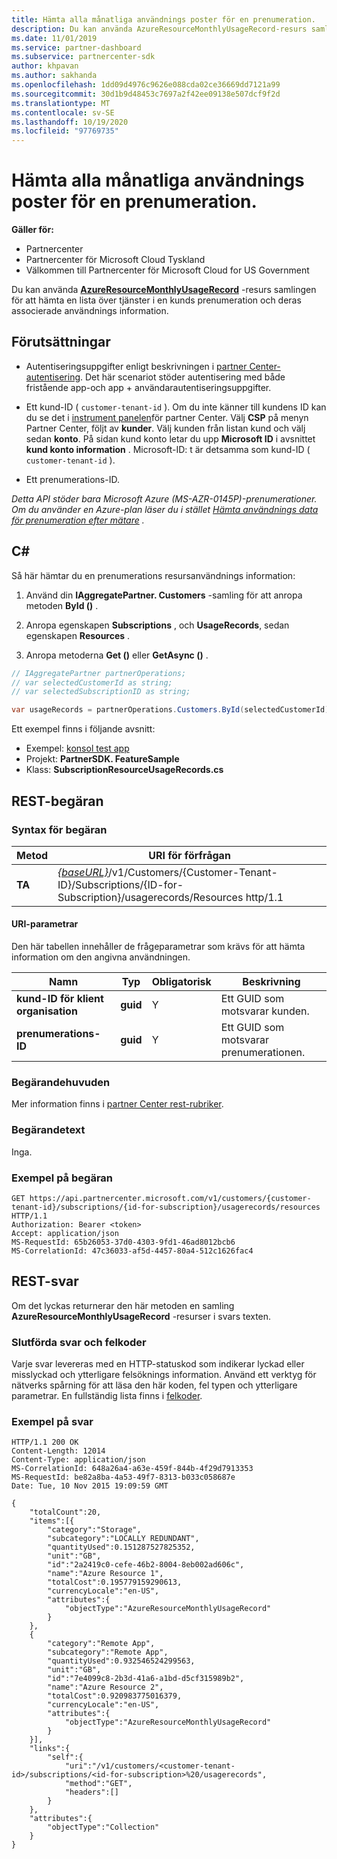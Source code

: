 ```yaml
---
title: Hämta alla månatliga användnings poster för en prenumeration.
description: Du kan använda AzureResourceMonthlyUsageRecord-resurs samlingen för att hämta en lista över tjänster i en kunds prenumeration och deras associerade användnings information.
ms.date: 11/01/2019
ms.service: partner-dashboard
ms.subservice: partnercenter-sdk
author: khpavan
ms.author: sakhanda
ms.openlocfilehash: 1dd09d4976c9626e088cda02ce36669dd7121a99
ms.sourcegitcommit: 30d1b9d48453c7697a2f42ee09138e507dcf9f2d
ms.translationtype: MT
ms.contentlocale: sv-SE
ms.lasthandoff: 10/19/2020
ms.locfileid: "97769735"
---
```

# <a name="get-all-monthly-usage-records-for-a-subscription"></a>Hämta alla månatliga användnings poster för en prenumeration.

**Gäller för:**

- Partnercenter
- Partnercenter för Microsoft Cloud Tyskland
- Välkommen till Partnercenter för Microsoft Cloud for US Government

Du kan använda [**AzureResourceMonthlyUsageRecord**](/dotnet/api/microsoft.store.partnercenter.models.usage.azureresourcemonthlyusagerecord) -resurs samlingen för att hämta en lista över tjänster i en kunds prenumeration och deras associerade användnings information.

## <a name="prerequisites"></a>Förutsättningar

- Autentiseringsuppgifter enligt beskrivningen i [partner Center-autentisering](partner-center-authentication.md). Det här scenariot stöder autentisering med både fristående app-och app + användarautentiseringsuppgifter.

- Ett kund-ID ( `customer-tenant-id` ). Om du inte känner till kundens ID kan du se det i [instrument panelen](https://partner.microsoft.com/dashboard)för partner Center. Välj **CSP** på menyn Partner Center, följt av **kunder**. Välj kunden från listan kund och välj sedan **konto**. På sidan kund konto letar du upp **Microsoft ID** i avsnittet **kund konto information** . Microsoft-ID: t är detsamma som kund-ID ( `customer-tenant-id` ).

- Ett prenumerations-ID.

*Detta API stöder bara Microsoft Azure (MS-AZR-0145P)-prenumerationer. Om du använder en Azure-plan läser du i stället [Hämta användnings data för prenumeration efter mätare](get-a-customer-subscription-meter-usage-records.md) .*

## <a name="c"></a>C\#

Så här hämtar du en prenumerations resursanvändnings information:

1. Använd din **IAggregatePartner. Customers** -samling för att anropa metoden **ById ()** .

2. Anropa egenskapen **Subscriptions** , och **UsageRecords**, sedan egenskapen **Resources** .
3. Anropa metoderna **Get ()** eller **GetAsync ()** .

``` csharp
// IAggregatePartner partnerOperations;
// var selectedCustomerId as string;
// var selectedSubscriptionID as string;

var usageRecords = partnerOperations.Customers.ById(selectedCustomerId).Subscriptions.ById(selectedSubscriptionId).UsageRecords.Resources.Get();
```

Ett exempel finns i följande avsnitt:

- Exempel: [konsol test app](console-test-app.md)
- Projekt: **PartnerSDK. FeatureSample**
- Klass: **SubscriptionResourceUsageRecords.cs**

## <a name="rest-request"></a>REST-begäran

### <a name="request-syntax"></a>Syntax för begäran

| Metod  | URI för förfrågan                                                                                                                                       |
|---------|---------------------------------------------------------------------------------------------------------------------------------------------------|
| **TA** | [*{baseURL}*](partner-center-rest-urls.md)/v1/Customers/{Customer-Tenant-ID}/Subscriptions/{ID-for-Subscription}/usagerecords/Resources http/1.1 |

#### <a name="uri-parameters"></a>URI-parametrar

Den här tabellen innehåller de frågeparametrar som krävs för att hämta information om den angivna användningen.

| Namn                    | Typ     | Obligatorisk | Beskrivning                               |
|-------------------------|----------|----------|-------------------------------------------|
| **kund-ID för klient organisation**  | **guid** | Y        | Ett GUID som motsvarar kunden.     |
| **prenumerations-ID** | **guid** | Y        | Ett GUID som motsvarar prenumerationen. |

### <a name="request-headers"></a>Begärandehuvuden

Mer information finns i [partner Center rest-rubriker](headers.md).

### <a name="request-body"></a>Begärandetext

Inga.

### <a name="request-example"></a>Exempel på begäran

```http
GET https://api.partnercenter.microsoft.com/v1/customers/{customer-tenant-id}/subscriptions/{id-for-subscription}/usagerecords/resources HTTP/1.1
Authorization: Bearer <token>
Accept: application/json
MS-RequestId: 65b26053-37d0-4303-9fd1-46ad8012bcb6
MS-CorrelationId: 47c36033-af5d-4457-80a4-512c1626fac4
```

## <a name="rest-response"></a>REST-svar

Om det lyckas returnerar den här metoden en samling **AzureResourceMonthlyUsageRecord** -resurser i svars texten.

### <a name="response-success-and-error-codes"></a>Slutförda svar och felkoder

Varje svar levereras med en HTTP-statuskod som indikerar lyckad eller misslyckad och ytterligare felsöknings information. Använd ett verktyg för nätverks spårning för att läsa den här koden, fel typen och ytterligare parametrar. En fullständig lista finns i [felkoder](error-codes.md).

### <a name="response-example"></a>Exempel på svar

```http
HTTP/1.1 200 OK
Content-Length: 12014
Content-Type: application/json
MS-CorrelationId: 648a26a4-a63e-459f-844b-4f29d7913353
MS-RequestId: be82a8ba-4a53-49f7-8313-b033c058687e
Date: Tue, 10 Nov 2015 19:09:59 GMT

{
    "totalCount":20,
    "items":[{
        "category":"Storage",
        "subcategory":"LOCALLY REDUNDANT",
        "quantityUsed":0.151287527825352,
        "unit":"GB",
        "id":"2a2419c0-cefe-46b2-8004-8eb002ad606c",
        "name":"Azure Resource 1",
        "totalCost":0.195779159290613,
        "currencyLocale":"en-US",
        "attributes":{
            "objectType":"AzureResourceMonthlyUsageRecord"
        }
    },
    {
        "category":"Remote App",
        "subcategory":"Remote App",
        "quantityUsed":0.932546524299563,
        "unit":"GB",
        "id":"7e4099c8-2b3d-41a6-a1bd-d5cf315989b2",
        "name":"Azure Resource 2",
        "totalCost":0.920983775016379,
        "currencyLocale":"en-US",
        "attributes":{
            "objectType":"AzureResourceMonthlyUsageRecord"
        }
    }],
    "links":{
        "self":{
            "uri":"/v1/customers/<customer-tenant-id>/subscriptions/<id-for-subscription>%20/usagerecords",
            "method":"GET",
            "headers":[]
        }
    },
    "attributes":{
        "objectType":"Collection"
    }
}
```
